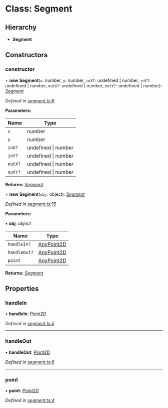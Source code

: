 # Class: Segment

## Hierarchy

* **Segment**

## Constructors

###  constructor

\+ **new Segment**(`x`: number, `y`: number, `inX?`: undefined | number, `inY?`: undefined | number, `outX?`: undefined | number, `outY?`: undefined | number): *[Segment](_segment_.segment.md)*

*Defined in [segment.ts:6](https://github.com/datatorch/geometry.js/blob/4734bb2/src/segment.ts#L6)*

**Parameters:**

Name | Type |
------ | ------ |
`x` | number |
`y` | number |
`inX?` | undefined &#124; number |
`inY?` | undefined &#124; number |
`outX?` | undefined &#124; number |
`outY?` | undefined &#124; number |

**Returns:** *[Segment](_segment_.segment.md)*

\+ **new Segment**(`obj`: object): *[Segment](_segment_.segment.md)*

*Defined in [segment.ts:15](https://github.com/datatorch/geometry.js/blob/4734bb2/src/segment.ts#L15)*

**Parameters:**

▪ **obj**: *object*

Name | Type |
------ | ------ |
`handleIn?` | [AnyPoint2D](../modules/_point_.md#anypoint2d) |
`handleOut?` | [AnyPoint2D](../modules/_point_.md#anypoint2d) |
`point` | [AnyPoint2D](../modules/_point_.md#anypoint2d) |

**Returns:** *[Segment](_segment_.segment.md)*

## Properties

###  handleIn

• **handleIn**: *[Point2D](_point_.point2d.md)*

*Defined in [segment.ts:5](https://github.com/datatorch/geometry.js/blob/4734bb2/src/segment.ts#L5)*

___

###  handleOut

• **handleOut**: *[Point2D](_point_.point2d.md)*

*Defined in [segment.ts:6](https://github.com/datatorch/geometry.js/blob/4734bb2/src/segment.ts#L6)*

___

###  point

• **point**: *[Point2D](_point_.point2d.md)*

*Defined in [segment.ts:4](https://github.com/datatorch/geometry.js/blob/4734bb2/src/segment.ts#L4)*

